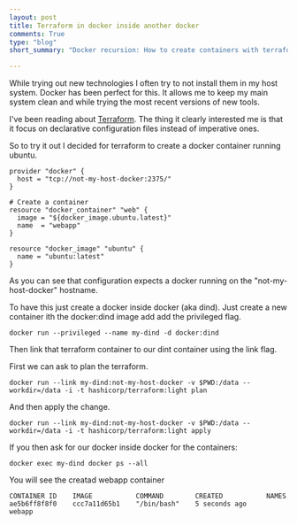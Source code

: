 ```yaml
---
layout: post
title: Terraform in docker inside another docker
comments: True
type: "blog"
short_summary: "Docker recursion: How to create containers with terraform on a docker inside another docker. Useful to quickly test terraform without having to use AWS or similar."

---
```


While trying out new technologies I often try to not install them in my host system. Docker has been perfect for this. 
It allows me to keep my main system clean and while trying the most recent versions of new tools.

I've been reading about [Terraform](https://www.terraform.io/). The thing it clearly interested me is that it focus on declarative configuration files instead of imperative ones.

So to try it out I decided for terraform to create a docker container running ubuntu.

```
provider "docker" {
  host = "tcp://not-my-host-docker:2375/"
}

# Create a container
resource "docker_container" "web" {
  image = "${docker_image.ubuntu.latest}"
  name  = "webapp"
}

resource "docker_image" "ubuntu" {
  name = "ubuntu:latest"
}
```

As you can see that configuration expects a docker running on the "not-my-host-docker" hostname.

To have this just create a docker inside docker (aka dind). Just create a new container ith the docker:dind image add add the privileged flag.

```
docker run --privileged --name my-dind -d docker:dind
```

Then link that terraform container to our dint container using the link flag.

First we can ask to plan the terraform.
```
docker run --link my-dind:not-my-host-docker -v $PWD:/data --workdir=/data -i -t hashicorp/terraform:light plan
```

And then apply the change.
```
docker run --link my-dind:not-my-host-docker -v $PWD:/data --workdir=/data -i -t hashicorp/terraform:light apply
```

If you then ask for our docker inside docker for the containers:
```
docker exec my-dind docker ps --all
```

You will see the creatad webapp container
```
CONTAINER ID    IMAGE           COMMAND        CREATED           NAMES
ae5b6ff8f8f0    ccc7a11d65b1    "/bin/bash"    5 seconds ago     webapp
```
